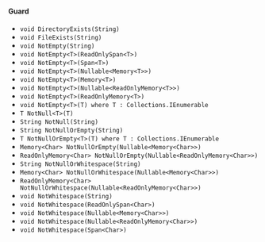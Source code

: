 #### Guard

 * `void DirectoryExists(String)`
 * `void FileExists(String)`
 * `void NotEmpty(String)`
 * `void NotEmpty<T>(ReadOnlySpan<T>)`
 * `void NotEmpty<T>(Span<T>)`
 * `void NotEmpty<T>(Nullable<Memory<T>>)`
 * `void NotEmpty<T>(Memory<T>)`
 * `void NotEmpty<T>(Nullable<ReadOnlyMemory<T>>)`
 * `void NotEmpty<T>(ReadOnlyMemory<T>)`
 * `void NotEmpty<T>(T) where T : Collections.IEnumerable`
 * `T NotNull<T>(T)`
 * `String NotNull(String)`
 * `String NotNullOrEmpty(String)`
 * `T NotNullOrEmpty<T>(T) where T : Collections.IEnumerable`
 * `Memory<Char> NotNullOrEmpty(Nullable<Memory<Char>>)`
 * `ReadOnlyMemory<Char> NotNullOrEmpty(Nullable<ReadOnlyMemory<Char>>)`
 * `String NotNullOrWhitespace(String)`
 * `Memory<Char> NotNullOrWhitespace(Nullable<Memory<Char>>)`
 * `ReadOnlyMemory<Char> NotNullOrWhitespace(Nullable<ReadOnlyMemory<Char>>)`
 * `void NotWhitespace(String)`
 * `void NotWhitespace(ReadOnlySpan<Char>)`
 * `void NotWhitespace(Nullable<Memory<Char>>)`
 * `void NotWhitespace(Nullable<ReadOnlyMemory<Char>>)`
 * `void NotWhitespace(Span<Char>)`


